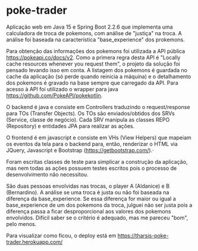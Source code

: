 # poke-trader

Aplicação web em Java 15 e Spring Boot 2.2.6 que implementa uma calculadora de troca de pokemons, com análise de "justiça" na troca. A análise foi baseada na característica "base_experience" dos prokemons. 

Para obtenção das informações dos pokemons foi utilizada a API pública https://pokeapi.co/docs/v2. Como a primera regra desta API é "Locally cache resources whenever you request them", o projeto da solução foi pensado levando isso em conta. A listagem dos pokemons é guardada no cache da aplicação (só perde quando reinicia a máquina) e o detalhamento dos pokemons é gravado na base sempre que carregado da API. Para acesso à API foi utilizado o wrapper para java https://github.com/PokeAPI/pokekotlin.

O backend é java e consiste em Controllers traduzindo o request/response para TOs (Transfer Objects). Os TOs são enviados/obtidos dos SRVs (Service, classe de negócio). Cada SRV manipula as classes REPO (Repository) e entidades JPA para realizar as ações.

O frontend é em javascript e consiste em VHs (View Helpers) que mapeiam os eventos da tela para o backend para, então, renderizar o HTML via JQuery, Javascript e Bootstrap (https://getbootstrap.com/).·

Foram escritas classes de teste para simplicar a construção da aplicação, mas nem todas as ações possuem testes escritos pois o processo de desenvolvimento não necessitou.

São duas pessoas envolvidas nas trocas, o player A (Aldanice) e B (Bernardino). A análise se uma troca é justa ou não foi baseada na diferença da base_experience. Se essa diferença for maior ou igual a base_experience de um dos pokemons da troca, julguei não ser justa pois a diferença passa a ficar desproporcional aos valores dos pokemons envolvidos. Difícil saber se o critério é adequado, mas me pareceu "bom", pelo menos.

Para visualizar como ficou, o deploy está em https://tharsis-poke-trader.herokuapp.com/
